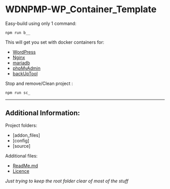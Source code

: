 # WDNPMP-WP_Container_Template   

Easy-build using only 1 command: 
    
    npm run b__  
    
This will get you set with docker containers for:
 - [WordPress](https://wordpress.org/)
 - [Nginx](https://www.nginx.com/)
 - [mariadb](https://mariadb.org/)
 - [phpMyAdmin](https://www.phpmyadmin.net/)
 - [backUpTool](https://github.com/fradelg/docker-mysql-cron-backup)
 
Stop and remove/Clean project :

    npm run sc_
    
---   
## Additional Information: 
   
Project folders:   
- [addon_files]   
- [config]   
- [source]   

Additional files:   
- [ReadMe.md](https://github.com/MyUserNameIsMyUserName/WDNPMP-WP_Container_Template/blob/main_index/addon_files/README.md)   
- [Licence](https://github.com/MyUserNameIsMyUserName/WDNPMP-WP_Container_Template/blob/main_index/addon_files/LICENSE)   
    
_Just trying to keep the root folder clear of most of the stuff_ 
